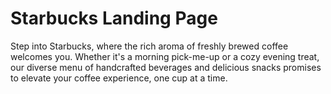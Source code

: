 <h1>Starbucks Landing Page</h1>

<p>Step into Starbucks, where the rich aroma of freshly brewed coffee welcomes you. Whether it's a morning pick-me-up or a cozy evening treat, our diverse menu of handcrafted beverages and delicious snacks promises to elevate your coffee experience, one cup at a time.</p>